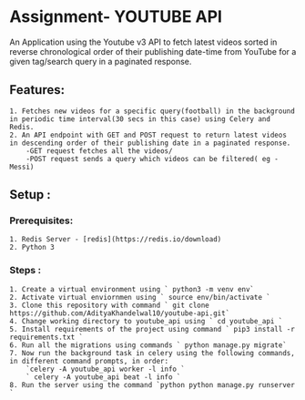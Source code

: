 # Assignment- YOUTUBE API

An Application using the Youtube v3 API to fetch latest videos sorted in reverse chronological order of their publishing date-time from YouTube for a given tag/search query in a paginated response.

## Features:
    1. Fetches new videos for a specific query(football) in the background in periodic time interval(30 secs in this case) using Celery and Redis.
    2. An API endpoint with GET and POST request to return latest videos in descending order of their publishing date in a paginated response. 
        -GET request fetches all the videos/
        -POST request sends a query which videos can be filtered( eg - Messi)
        
## Setup :
### Prerequisites:
    1. Redis Server - [redis](https://redis.io/download)
    2. Python 3 

### Steps :
    1. Create a virtual environment using ` python3 -m venv env`
    2. Activate virtual enviornmen using ` source env/bin/activate `
    3. Clone this repository with command ` git clone https://github.com/AdityaKhandelwal10/youtube-api.git`
    4. Change working directory to youtube_api using ` cd youtube_api `
    5. Install requirements of the project using command ` pip3 install -r requirements.txt `
    6. Run all the migrations using commands ` python manage.py migrate`
    7. Now run the background task in celery using the following commands, in different command prompts, in order:
        `celery -A youtube_api worker -l info `
        ` celery -A youtube_api beat -l info `
    8. Run the server using the command `python python manage.py runserver `
        
    
